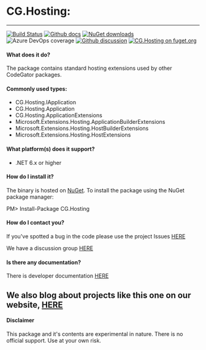 # CG.Hosting: 

---
[![Build Status](https://dev.azure.com/codegator/CG.Hosting/_apis/build/status/CodeGator.CG.Hosting?branchName=master)](https://dev.azure.com/codegator/CG.Hosting/_build/latest?definitionId=20&branchName=master)
[![Github docs](https://img.shields.io/static/v1?label=Documentation&message=online&color=blue)](https://codegator.github.io/CG.Hosting/index.html)
[![NuGet downloads](https://img.shields.io/nuget/dt/CG.Hosting.svg?style=flat)](https://nuget.org/packages/CG.Hosting)
![Azure DevOps coverage](https://img.shields.io/azure-devops/coverage/codegator/CG.Hosting/20)
[![Github discussion](https://img.shields.io/badge/Discussion-online-blue)](https://github.com/CodeGator/CG.Hosting/discussions)
[![CG.Hosting on fuget.org](https://www.fuget.org/packages/CG.Hosting/badge.svg)](https://www.fuget.org/packages/CG.Hosting)

#### What does it do?
The package contains standard hosting extensions used by other CodeGator packages.

#### Commonly used types:
* CG.Hosting.IApplication
* CG.Hosting.Application
* CG.Hosting.ApplicationExtensions
* Microsoft.Extensions.Hosting.ApplicationBuilderExtensions
* Microsoft.Extensions.Hosting.HostBuilderExtensions
* Microsoft.Extensions.Hosting.HostExtensions

#### What platform(s) does it support?
* .NET 6.x or higher

#### How do I install it?
The binary is hosted on [NuGet](https://www.nuget.org/packages/CG.Hosting). To install the package using the NuGet package manager:

PM> Install-Package CG.Hosting

#### How do I contact you?
If you've spotted a bug in the code please use the project Issues [HERE](https://github.com/CodeGator/CG.Hosting/issues)

We have a discussion group [HERE](https://github.com/CodeGator/CG.Hosting/discussions)

#### Is there any documentation?
There is developer documentation [HERE](https://codegator.github.io/CG.Hosting/)

We also blog about projects like this one on our website, [HERE](http://www.codegator.com)
---
#### Disclaimer
This package and it's contents are experimental in nature. There is no official support. Use at your own risk.
